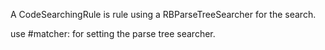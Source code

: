 A CodeSearchingRule is rule using a RBParseTreeSearcherfor the search.use #matcher: for setting the parse tree searcher.